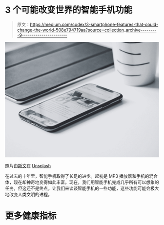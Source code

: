 # 3 个可能改变世界的智能手机功能

> 原文：<https://medium.com/codex/3-smartphone-features-that-could-change-the-world-508e794719aa?source=collection_archive---------9----------------------->

![](img/661f68972e0d612e56dd3de736f6309b.png)

照片由[斯文](https://unsplash.com/@shauste?utm_source=medium&utm_medium=referral)在 [Unsplash](https://unsplash.com?utm_source=medium&utm_medium=referral)

在过去的十年里，智能手机取得了长足的进步。起初是 MP3 播放器和手机的混合体，现在却神奇地变得如此丰富。现在，我们用智能手机完成几乎所有可以想象的任务，但这还不是终点。让我们来谈谈智能手机的一些功能，这些功能可能会极大地改变人类文明的进程。

# 更多健康指标